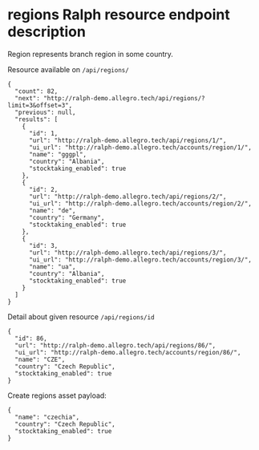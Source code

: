 # regions Ralph resource endpoint description
Region represents branch region in some country.

Resource available on `/api/regions/`
```
{
  "count": 82,
  "next": "http://ralph-demo.allegro.tech/api/regions/?limit=3&offset=3",
  "previous": null,
  "results": [
    {
      "id": 1,
      "url": "http://ralph-demo.allegro.tech/api/regions/1/",
      "ui_url": "http://ralph-demo.allegro.tech/accounts/region/1/",
      "name": "gggpl",
      "country": "Albania",
      "stocktaking_enabled": true
    },
    {
      "id": 2,
      "url": "http://ralph-demo.allegro.tech/api/regions/2/",
      "ui_url": "http://ralph-demo.allegro.tech/accounts/region/2/",
      "name": "de",
      "country": "Germany",
      "stocktaking_enabled": true
    },
    {
      "id": 3,
      "url": "http://ralph-demo.allegro.tech/api/regions/3/",
      "ui_url": "http://ralph-demo.allegro.tech/accounts/region/3/",
      "name": "ua",
      "country": "Albania",
      "stocktaking_enabled": true
    }
  ]
}

```

Detail about given resource `/api/regions/id`
```
{
  "id": 86,
  "url": "http://ralph-demo.allegro.tech/api/regions/86/",
  "ui_url": "http://ralph-demo.allegro.tech/accounts/region/86/",
  "name": "CZE",
  "country": "Czech Republic",
  "stocktaking_enabled": true
}
```

Create regions asset payload:
```
{
  "name": "czechia",
  "country": "Czech Republic",
  "stocktaking_enabled": true
}
```
